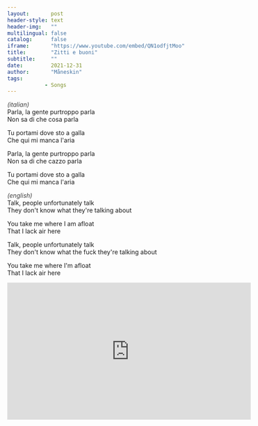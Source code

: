 ```yaml
---
layout:       post
header-style: text
header-img:   ""
multilingual: false
catalog:      false
iframe:       "https://www.youtube.com/embed/QN1odfjtMoo"
title:        "Zitti e buoni"
subtitle:     ""
date:         2021-12-31
author:       "Måneskin"
tags:
            - Songs
---
```


<i style="color: #404040;">(italian)</i><br>
Parla, la gente purtroppo parla\
Non sa di che cosa parla

Tu portami dove sto a galla\
Che qui mi manca l'aria

Parla, la gente purtroppo parla\
Non sa di che cazzo parla

Tu portami dove sto a galla\
Che qui mi manca l'aria

<i style="color: #404040;">(english)</i><br>
Talk, people unfortunately talk\
They don't know what they're talking about

You take me where I am afloat\
That I lack air here

Talk, people unfortunately talk\
They don't know what the fuck they're talking about

You take me where I'm afloat\
That I lack air here

<iframe width="560" height="315" src="https://www.youtube-nocookie.com/embed/QN1odfjtMoo?controls=0" title="YouTube video player" frameborder="0" allow="accelerometer; autoplay; clipboard-write; encrypted-media; gyroscope; picture-in-picture; web-share" allowfullscreen></iframe>